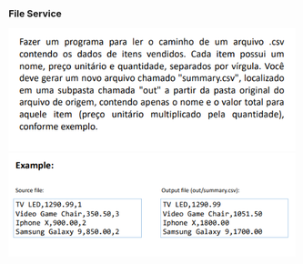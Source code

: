 ### File Service

<img src="../assets/exercise23-basic-poo.png"/>
<img src="../assets/exercise23-basic-poo2.png"/>
